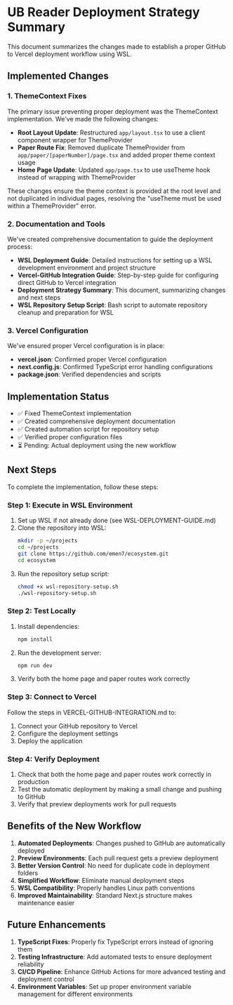 # UB Reader Deployment Strategy Summary

This document summarizes the changes made to establish a proper GitHub to Vercel deployment workflow using WSL.

## Implemented Changes

### 1. ThemeContext Fixes

The primary issue preventing proper deployment was the ThemeContext implementation. We've made the following changes:

- **Root Layout Update**: Restructured `app/layout.tsx` to use a client component wrapper for ThemeProvider
- **Paper Route Fix**: Removed duplicate ThemeProvider from `app/paper/[paperNumber]/page.tsx` and added proper theme context usage
- **Home Page Update**: Updated `app/page.tsx` to use useTheme hook instead of wrapping with ThemeProvider

These changes ensure the theme context is provided at the root level and not duplicated in individual pages, resolving the "useTheme must be used within a ThemeProvider" error.

### 2. Documentation and Tools

We've created comprehensive documentation to guide the deployment process:

- **WSL Deployment Guide**: Detailed instructions for setting up a WSL development environment and project structure
- **Vercel-GitHub Integration Guide**: Step-by-step guide for configuring direct GitHub to Vercel integration
- **Deployment Strategy Summary**: This document, summarizing changes and next steps
- **WSL Repository Setup Script**: Bash script to automate repository cleanup and preparation for WSL

### 3. Vercel Configuration

We've ensured proper Vercel configuration is in place:

- **vercel.json**: Confirmed proper Vercel configuration
- **next.config.js**: Confirmed TypeScript error handling configurations
- **package.json**: Verified dependencies and scripts

## Implementation Status

- ✅ Fixed ThemeContext implementation
- ✅ Created comprehensive deployment documentation
- ✅ Created automation script for repository setup
- ✅ Verified proper configuration files
- ⏳ Pending: Actual deployment using the new workflow

## Next Steps

To complete the implementation, follow these steps:

### Step 1: Execute in WSL Environment

1. Set up WSL if not already done (see WSL-DEPLOYMENT-GUIDE.md)
2. Clone the repository into WSL:
   ```bash
   mkdir -p ~/projects
   cd ~/projects
   git clone https://github.com/emen7/ecosystem.git
   cd ecosystem
   ```
3. Run the repository setup script:
   ```bash
   chmod +x wsl-repository-setup.sh
   ./wsl-repository-setup.sh
   ```

### Step 2: Test Locally

1. Install dependencies:
   ```bash
   npm install
   ```
2. Run the development server:
   ```bash
   npm run dev
   ```
3. Verify both the home page and paper routes work correctly

### Step 3: Connect to Vercel

Follow the steps in VERCEL-GITHUB-INTEGRATION.md to:

1. Connect your GitHub repository to Vercel
2. Configure the deployment settings
3. Deploy the application

### Step 4: Verify Deployment

1. Check that both the home page and paper routes work correctly in production
2. Test the automatic deployment by making a small change and pushing to GitHub
3. Verify that preview deployments work for pull requests

## Benefits of the New Workflow

1. **Automated Deployments**: Changes pushed to GitHub are automatically deployed
2. **Preview Environments**: Each pull request gets a preview deployment
3. **Better Version Control**: No need for duplicate code in deployment folders
4. **Simplified Workflow**: Eliminate manual deployment steps
5. **WSL Compatibility**: Properly handles Linux path conventions
6. **Improved Maintainability**: Standard Next.js structure makes maintenance easier

## Future Enhancements

1. **TypeScript Fixes**: Properly fix TypeScript errors instead of ignoring them
2. **Testing Infrastructure**: Add automated tests to ensure deployment reliability
3. **CI/CD Pipeline**: Enhance GitHub Actions for more advanced testing and deployment control
4. **Environment Variables**: Set up proper environment variable management for different environments
